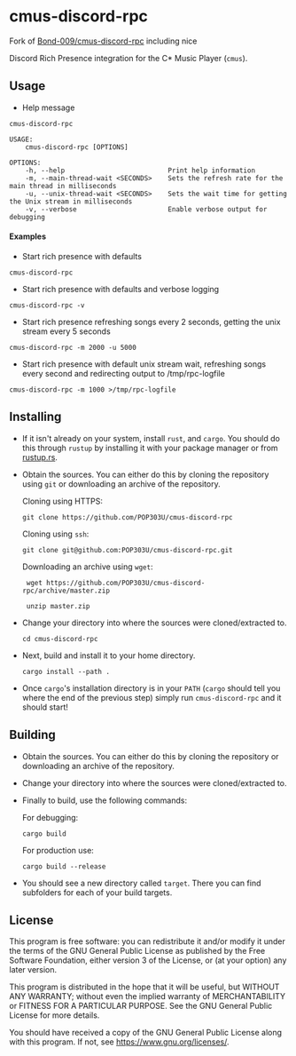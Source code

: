# cmus-discord-rpc

Fork of [Bond-009/cmus-discord-rpc](https://github.com/Bond-009/cmus-discord-rpc) including nice

Discord Rich Presence integration for the C* Music Player (`cmus`).

## Usage

- Help message
```
cmus-discord-rpc 

USAGE:
    cmus-discord-rpc [OPTIONS]

OPTIONS:
    -h, --help                          Print help information
    -m, --main-thread-wait <SECONDS>    Sets the refresh rate for the main thread in milliseconds
    -u, --unix-thread-wait <SECONDS>    Sets the wait time for getting the Unix stream in milliseconds
    -v, --verbose                       Enable verbose output for debugging
```

#### Examples

- Start rich presence with defaults
``` 
cmus-discord-rpc
```

- Start rich presence with defaults and verbose logging
``` 
cmus-discord-rpc -v
```

- Start rich presence refreshing songs every 2 seconds,  getting the unix stream every 5 seconds
``` 
cmus-discord-rpc -m 2000 -u 5000
```

- Start rich presence with default unix stream wait, refreshing songs every second and redirecting output to /tmp/rpc-logfile
``` 
cmus-discord-rpc -m 1000 >/tmp/rpc-logfile
```

## Installing

- If it isn't already on your system, install `rust`, and `cargo`. You should do this through `rustup` by installing it with your package manager or from [rustup.rs](https://rustup.rs).

- Obtain the sources. You can either do this by cloning the repository using `git` or downloading an archive of the repository.

  Cloning using HTTPS:

      git clone https://github.com/POP303U/cmus-discord-rpc

  Cloning using `ssh`:

      git clone git@github.com:POP303U/cmus-discord-rpc.git

  Downloading an archive using `wget`:

       wget https://github.com/POP303U/cmus-discord-rpc/archive/master.zip

       unzip master.zip

- Change your directory into where the sources were cloned/extracted to.

      cd cmus-discord-rpc

- Next, build and install it to your home directory.

      cargo install --path .

- Once `cargo`'s installation directory is in your `PATH` (`cargo` should tell you where the end of the previous step) simply run `cmus-discord-rpc` and it should start!

## Building

- Obtain the sources. You can either do this by cloning the repository or downloading an archive of the repository.

- Change your directory into where the sources were cloned/extracted to.

- Finally to build, use the following commands:

  For debugging:

      cargo build

  For production use:

      cargo build --release

- You should see a new directory called `target`. There you can find subfolders for each of your build targets.

## License

This program is free software: you can redistribute it and/or modify
it under the terms of the GNU General Public License as published by
the Free Software Foundation, either version 3 of the License, or
(at your option) any later version.

This program is distributed in the hope that it will be useful,
but WITHOUT ANY WARRANTY; without even the implied warranty of
MERCHANTABILITY or FITNESS FOR A PARTICULAR PURPOSE.  See the
GNU General Public License for more details.

You should have received a copy of the GNU General Public License
along with this program.  If not, see https://www.gnu.org/licenses/.
